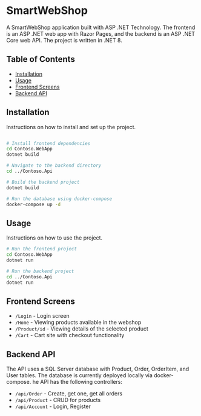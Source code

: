 # SmartWebShop

A SmartWebShop application built with ASP .NET Technology. The frontend is an ASP .NET web app with Razor Pages, and the backend is an ASP .NET Core web API. The project is written in .NET 8.

## Table of Contents

- [Installation](#installation)
- [Usage](#usage)
- [Frontend Screens](#frontend-screens)
- [Backend API](#backend-api)

## Installation

Instructions on how to install and set up the project.

```bash

# Install frontend dependencies
cd Contoso.WebApp
dotnet build

# Navigate to the backend directory
cd ../Contoso.Api

# Build the backend project
dotnet build

# Run the database using docker-compose
docker-compose up -d
```

## Usage

Instructions on how to use the project.

```bash
# Run the frontend project
cd Contoso.WebApp
dotnet run

# Run the backend project
cd ../Contoso.Api
dotnet run
```

## Frontend Screens

- `/Login` - Login screen
- `/Home` - Viewing products available in the webshop
- `/Product/id` - Viewing details of the selected product
- `/Cart` - Cart site with checkout functionality

## Backend API

The API uses a SQL Server database with Product, Order, OrderItem, and User tables. The database is currently deployed locally via docker-compose.
he API has the following controllers:

- `/api/Order` - Create, get one, get all orders
- `/api/Product` - CRUD for products
- `/api/Account` - Login, Register


